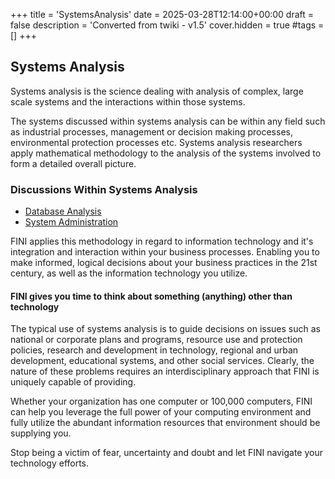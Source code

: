 +++
title = 'SystemsAnalysis'
date = 2025-03-28T12:14:00+00:00
draft = false
description = 'Converted from twiki - v1.5'
cover.hidden = true
#tags = []
+++

## Systems Analysis

Systems analysis is the science dealing with analysis of complex, large
scale systems and the interactions within those systems.

The systems discussed within systems analysis can be within any field
such as industrial processes, management or decision making processes,
environmental protection processes etc. Systems analysis researchers
apply mathematical methodology to the analysis of the systems involved
to form a detailed overall picture.

### Discussions Within Systems Analysis

- [Database Analysis](DatabaseAnalysis)
- [System Administration](SystemAdministration)

FINI applies this methodology in regard to information technology and
it's integration and interaction within your business processes.
Enabling you to make informed, logical decisions about your business
practices in the 21st century, as well as the information technology you
utilize.

#### FINI gives you time to think about something (anything) other than technology

The typical use of systems analysis is to guide decisions on issues such
as national or corporate plans and programs, resource use and protection
policies, research and development in technology, regional and urban
development, educational systems, and other social services. Clearly,
the nature of these problems requires an interdisciplinary approach that
FINI is uniquely capable of providing.

Whether your organization has one computer or 100,000 computers, FINI
can help you leverage the full power of your computing environment and
fully utilize the abundant information resources that environment should
be supplying you.

Stop being a victim of fear, uncertainty and doubt and let FINI navigate
your technology efforts.
